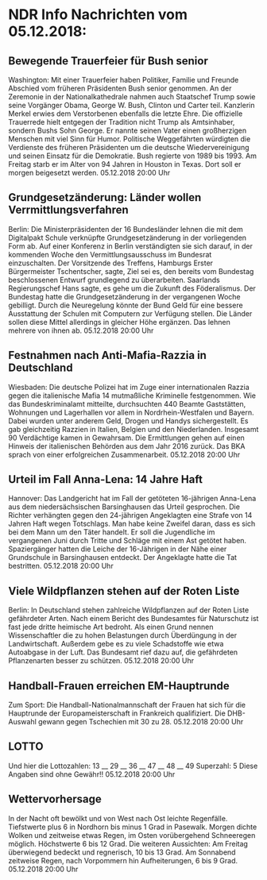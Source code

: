 # NDR Info Nachrichten vom 05.12.2018:


## Bewegende Trauerfeier für Bush senior
Washington: Mit einer Trauerfeier haben Politiker, Familie und Freunde Abschied vom früheren Präsidenten Bush senior genommen. An der Zeremonie in der Nationalkathedrale nahmen auch Staatschef Trump sowie seine Vorgänger Obama, George W. Bush, Clinton und Carter teil. Kanzlerin Merkel erwies dem Verstorbenen ebenfalls die letzte Ehre. Die offizielle Trauerrede hielt entgegen der Tradition nicht Trump als Amtsinhaber, sondern Bushs Sohn George. Er nannte seinen Vater einen großherzigen Menschen mit viel Sinn für Humor. Politische Weggefährten würdigten die Verdienste des früheren Präsidenten um die deutsche Wiedervereinigung und seinen Einsatz für die Demokratie. Bush regierte von 1989 bis 1993. Am Freitag starb er im Alter von 94 Jahren in Houston in Texas. Dort soll er morgen beigesetzt werden. 05.12.2018 20:00 Uhr 

## Grundgesetzänderung: Länder wollen Verrmittlungsverfahren
Berlin: Die Ministerpräsidenten der 16 Bundesländer lehnen die mit dem Digitalpakt Schule verknüpfte Grundgesetzänderung in der vorliegenden Form ab. Auf einer Konferenz in Berlin verständigten sie sich darauf, in der kommenden Woche den Vermittlungsausschuss im Bundesrat einzuschalten. Der Vorsitzende des Treffens, Hamburgs Erster Bürgermeister Tschentscher, sagte, Ziel sei es, den bereits vom Bundestag beschlossenen Entwurf grundlegend zu überarbeiten. Saarlands Regierungschef Hans sagte, es gehe um die Zukunft des Föderalismus. Der Bundestag hatte die Grundgesetzänderung in der vergangenen Woche gebilligt. Durch die Neuregelung könnte der Bund Geld für eine bessere Ausstattung der Schulen mit Computern zur Verfügung stellen. Die Länder sollen diese Mittel allerdings in gleicher Höhe ergänzen. Das lehnen mehrere von ihnen ab. 05.12.2018 20:00 Uhr 

## Festnahmen nach Anti-Mafia-Razzia in Deutschland
Wiesbaden: Die deutsche Polizei hat im Zuge einer internationalen Razzia gegen die italienische Mafia 14 mutmaßliche Kriminelle festgenommen. Wie das Bundeskriminalamt mitteilte, durchsuchten  440 Beamte Gaststätten, Wohnungen und Lagerhallen vor allem in Nordrhein-Westfalen und Bayern. Dabei wurden unter anderem Geld, Drogen und Handys sichergestellt. Es gab gleichzeitig Razzien in Italien, Belgien und den Niederlanden. Insgesamt 90 Verdächtige kamen in Gewahrsam. Die Ermittlungen gehen auf einen Hinweis der italienischen Behörden aus dem Jahr 2016 zurück. Das BKA sprach von einer erfolgreichen Zusammenarbeit. 05.12.2018 20:00 Uhr 

## Urteil im Fall Anna-Lena: 14 Jahre Haft
Hannover: Das Landgericht hat im Fall der getöteten 16-jährigen Anna-Lena aus dem niedersächsischen Barsinghausen das Urteil gesprochen. Die Richter verhängten gegen den 24-jährigen Angeklagten eine Strafe von 14 Jahren Haft wegen Totschlags. Man habe keine Zweifel daran, dass es sich bei dem Mann um den Täter handelt. Er soll die Jugendliche im vergangenen Juni durch Tritte und Schläge mit einem Ast getötet haben. Spaziergänger hatten die Leiche der 16-Jährigen in der Nähe einer Grundschule in Barsinghausen entdeckt. Der Angeklagte hatte die Tat bestritten. 05.12.2018 20:00 Uhr 

## Viele Wildpflanzen stehen auf der Roten Liste
Berlin: In Deutschland stehen zahlreiche Wildpflanzen auf der Roten Liste gefährdeter Arten. Nach einem Bericht des Bundesamtes für Naturschutz ist fast jede dritte heimische Art bedroht. Als einen Grund nennen Wissenschaftler die zu hohen Belastungen durch Überdüngung in der Landwirtschaft. Außerdem gebe es zu viele Schadstoffe wie etwa Autoabgase in der Luft. Das Bundesamt rief dazu auf, die gefährdeten Pflanzenarten besser zu schützen. 05.12.2018 20:00 Uhr 

## Handball-Frauen erreichen EM-Hauptrunde
Zum Sport: Die Handball-Nationalmannschaft der Frauen hat sich für die Hauptrunde der Europameisterschaft in Frankreich qualifiziert. Die DHB-Auswahl gewann gegen Tschechien mit 30 zu 28. 05.12.2018 20:00 Uhr 

## LOTTO
Und hier die Lottozahlen:
13	__	29	__	36	__	47	__	48	__	49
Superzahl:		5
Diese Angaben sind ohne Gewähr!! 05.12.2018 20:00 Uhr 

## Wettervorhersage
In der Nacht oft bewölkt und von West nach Ost leichte Regenfälle. Tiefstwerte plus 6 in Nordhorn bis minus 1 Grad in Pasewalk. Morgen dichte Wolken und zeitweise etwas Regen, im Osten vorübergehend Schneeregen möglich. Höchstwerte 6 bis 12 Grad. Die weiteren Aussichten: Am Freitag überwiegend bedeckt und regnerisch, 10 bis 13 Grad. Am Sonnabend zeitweise Regen, nach Vorpommern hin Aufheiterungen, 6 bis 9 Grad. 05.12.2018 20:00 Uhr 
